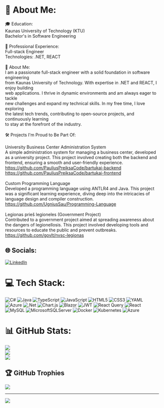 # 💫 About Me:
🎓 Education:<br>Kaunas University of Technology (KTU)<br>Bachelor's in Software Engineering<br><br>💼 Professional Experience:<br>Full-stack Engineer<br>Technologies: .NET, REACT<br><br>📝 About Me:<br>I am a passionate full-stack engineer with a solid foundation in software engineering<br>from Kaunas University of Technology. With expertise in .NET and REACT, I enjoy building<br>web applications. I thrive in dynamic environments and am always eager to tackle <br>new challenges and expand my technical skills. In my free time, I love exploring <br>the latest tech trends, contributing to open-source projects, and continuously learning<br>to stay at the forefront of the industry.<br><br>🛠️ Projects I'm Proud to Be Part Of:<br><br>University Business Center Administration System<br>A simple administration system for managing a business center, developed as a university project. This project involved creating both the backend and frontend, ensuring a smooth and user-friendly experience.<br>https://github.com/PauliusPreiksaCode/bartukai-backend<br>https://github.com/PauliusPreiksaCode/bartukai-frontend<br><br>Custom Programming Language<br>Developed a programming language using ANTLR4 and Java. This project was a significant learning experience, diving deep into the intricacies of language design and compiler construction.<br>https://github.com/UgniusSau/Programming-Language<br><br>Legionas prieš legioneles (Government Project)<br>Contributed to a government project aimed at spreading awareness about the dangers of legionellosis. This project involved developing tools and resources to educate the public and prevent outbreaks.<br>https://github.com/govlt/nvsc-legionas



## 🌐 Socials:
[![LinkedIn](https://img.shields.io/badge/LinkedIn-%230077B5.svg?logo=linkedin&logoColor=white)](https://linkedin.com/in/https://www.linkedin.com/in/ugnius-saulevicius/) 

# 💻 Tech Stack:
![C#](https://img.shields.io/badge/c%23-%23239120.svg?style=for-the-badge&logo=csharp&logoColor=white) ![Java](https://img.shields.io/badge/java-%23ED8B00.svg?style=for-the-badge&logo=openjdk&logoColor=white) ![TypeScript](https://img.shields.io/badge/typescript-%23007ACC.svg?style=for-the-badge&logo=typescript&logoColor=white) ![JavaScript](https://img.shields.io/badge/javascript-%23323330.svg?style=for-the-badge&logo=javascript&logoColor=%23F7DF1E) ![HTML5](https://img.shields.io/badge/html5-%23E34F26.svg?style=for-the-badge&logo=html5&logoColor=white) ![CSS3](https://img.shields.io/badge/css3-%231572B6.svg?style=for-the-badge&logo=css3&logoColor=white) ![YAML](https://img.shields.io/badge/yaml-%23ffffff.svg?style=for-the-badge&logo=yaml&logoColor=151515) ![Azure](https://img.shields.io/badge/azure-%230072C6.svg?style=for-the-badge&logo=microsoftazure&logoColor=white) ![.Net](https://img.shields.io/badge/.NET-5C2D91?style=for-the-badge&logo=.net&logoColor=white) ![Chart.js](https://img.shields.io/badge/chart.js-F5788D.svg?style=for-the-badge&logo=chart.js&logoColor=white) ![Blazor](https://img.shields.io/badge/blazor-%235C2D91.svg?style=for-the-badge&logo=blazor&logoColor=white) ![JWT](https://img.shields.io/badge/JWT-black?style=for-the-badge&logo=JSON%20web%20tokens) ![React Query](https://img.shields.io/badge/-React%20Query-FF4154?style=for-the-badge&logo=react%20query&logoColor=white) ![React](https://img.shields.io/badge/react-%2320232a.svg?style=for-the-badge&logo=react&logoColor=%2361DAFB) ![MySQL](https://img.shields.io/badge/mysql-4479A1.svg?style=for-the-badge&logo=mysql&logoColor=white) ![MicrosoftSQLServer](https://img.shields.io/badge/Microsoft%20SQL%20Server-CC2927?style=for-the-badge&logo=microsoft%20sql%20server&logoColor=white) ![Docker](https://img.shields.io/badge/docker-%230db7ed.svg?style=for-the-badge&logo=docker&logoColor=white) ![Kubernetes](https://img.shields.io/badge/kubernetes-%23326ce5.svg?style=for-the-badge&logo=kubernetes&logoColor=white) ![Azure](https://img.shields.io/badge/azure-%230072C6.svg?style=for-the-badge&logo=microsoftazure&logoColor=white)
# 📊 GitHub Stats:
![](https://github-readme-stats.vercel.app/api?username=UgniusSau&theme=dark&hide_border=false&include_all_commits=true&count_private=true)<br/>
![](https://github-readme-streak-stats.herokuapp.com/?user=UgniusSau&theme=dark&hide_border=false)<br/>
![](https://github-readme-stats.vercel.app/api/top-langs/?username=UgniusSau&theme=dark&hide_border=false&include_all_commits=true&count_private=true&layout=compact)

## 🏆 GitHub Trophies
![](https://github-profile-trophy.vercel.app/?username=UgniusSau&theme=radical&no-frame=false&no-bg=true&margin-w=4)

---
[![](https://visitcount.itsvg.in/api?id=UgniusSau&icon=0&color=0)](https://visitcount.itsvg.in)

<!-- Proudly created with GPRM ( https://gprm.itsvg.in ) -->
